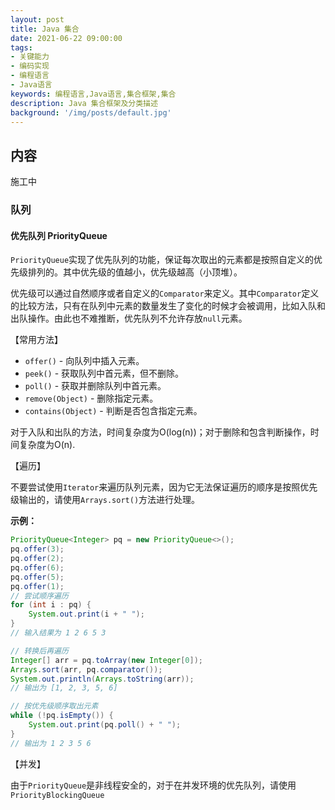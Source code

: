 ```yaml
---
layout: post
title: Java 集合
date: 2021-06-22 09:00:00
tags:
- 关键能力
- 编码实现
- 编程语言
- Java语言
keywords: 编程语言,Java语言,集合框架,集合
description: Java 集合框架及分类描述
background: '/img/posts/default.jpg'
---
```


## 内容

施工中

### 队列

#### 优先队列 PriorityQueue

`PriorityQueue`实现了优先队列的功能，保证每次取出的元素都是按照自定义的优先级排列的。其中优先级的值越小，优先级越高（小顶堆）。

优先级可以通过自然顺序或者自定义的`Comparator`来定义。其中`Comparator`定义的比较方法，只有在队列中元素的数量发生了变化的时候才会被调用，比如入队和出队操作。由此也不难推断，优先队列不允许存放`null`元素。

【常用方法】

- `offer()` - 向队列中插入元素。
- `peek()` - 获取队列中首元素，但不删除。
- `poll()` - 获取并删除队列中首元素。
- `remove(Object)` - 删除指定元素。
- `contains(Object)` - 判断是否包含指定元素。

对于入队和出队的方法，时间复杂度为O(log(n))；对于删除和包含判断操作，时间复杂度为O(n).

【遍历】

不要尝试使用`Iterator`来遍历队列元素，因为它无法保证遍历的顺序是按照优先级输出的，请使用`Arrays.sort()`方法进行处理。

**示例：**

```java
PriorityQueue<Integer> pq = new PriorityQueue<>();
pq.offer(3);
pq.offer(2);
pq.offer(6);
pq.offer(5);
pq.offer(1);
// 尝试顺序遍历
for (int i : pq) {
    System.out.print(i + " ");
}
// 输入结果为 1 2 6 5 3

// 转换后再遍历
Integer[] arr = pq.toArray(new Integer[0]);
Arrays.sort(arr, pq.comparator());
System.out.println(Arrays.toString(arr));
// 输出为 [1, 2, 3, 5, 6]

// 按优先级顺序取出元素
while (!pq.isEmpty()) {
    System.out.print(pq.poll() + " ");
}
// 输出为 1 2 3 5 6
```

【并发】

由于`PriorityQueue`是非线程安全的，对于在并发环境的优先队列，请使用`PriorityBlockingQueue`
